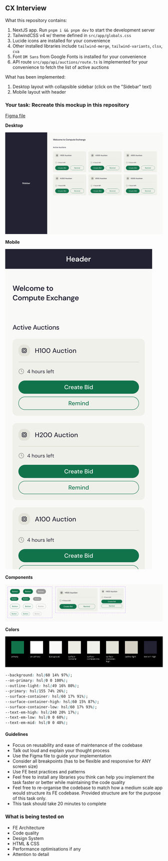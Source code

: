 ## CX Interview

What this repository contains:

1. NextJS app. Run `pnpm i && pnpm dev` to start the development server
1. TailwindCSS v4 w/ theme defined in `src/app/globals.css`
1. Lucide icons are installed for your convenience
1. Other installed libraries include `tailwind-merge`, `tailwind-variants`, `clsx`, `cva`
1. Font `DM Sans` from Google Fonts is installed for your convenience
1. API route `src/app/api/auctions/route.ts` is implemented for your convenience to fetch the list of active auctions

What has been implemented:

1. Desktop layout with collapsible sidebar (click on the "Sidebar" text)
1. Mobile layout with header

### Your task: Recreate this mockup in this repository

[Figma file](./public/cx-fe-technical-interview.fig)

**Desktop**

![Desktop Mockup](./public/cx-interview-mockup-desktop.png)

**Mobile**

![Mobile Mockup](./public/cx-interview-mockup-mobile.png)

**Components**

![Components](./public/cx-interview-components.png)

**Colors**

![Colors](./public/cx-interview-colours.png)

```css
--background: hsl(60 14% 97%);
--on-primary: hsl(0 0 100%);
--outline-light: hsl(49 16% 80%);
--primary: hsl(155 74% 26%);
--surface-container: hsl(60 17% 91%);
--surface-container-high: hsl(60 15% 87%);
--surface-container-low: hsl(60 17% 93%);
--text-em-high: hsl(240 20% 17%);
--text-em-low: hsl(0 0 60%);
--text-em-mid: hsl(0 0 48%);
```

#### Guidelines

- Focus on reusability and ease of maintenance of the codebase
- Talk out loud and explain your thought process
- Use the Figma file to guide your implementation
- Consider all breakpoints (has to be flexible and responsive for ANY screen size)
- Use FE best practices and patterns
- Feel free to install any libraries you think can help you implement the task faster or better while maintaining the code quality
- Feel free to re-organise the codebase to match how a medium scale app would structure its FE codebase. Provided structure are for the purpose of this task only.
- This task should take 20 minutes to complete

### What is being tested on

- FE Architecture
- Code quality
- Design System
- HTML & CSS
- Performance optimisations if any
- Attention to detail
